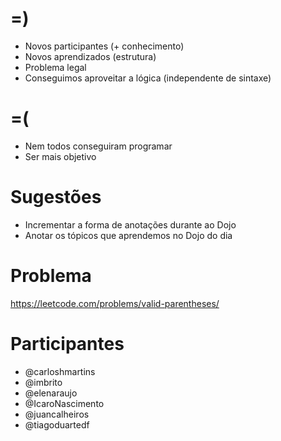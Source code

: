 =)
==

- Novos participantes (+ conhecimento)
- Novos aprendizados (estrutura)
- Problema legal
- Conseguimos aproveitar a lógica (independente de sintaxe)

=(
==

- Nem todos conseguiram programar
- Ser mais objetivo

Sugestões
=========

- Incrementar a forma de anotações durante ao Dojo
- Anotar os tópicos que aprendemos no Dojo do dia

Problema
========

https://leetcode.com/problems/valid-parentheses/

Participantes
=============

- @carloshmartins
- @imbrito
- @elenaraujo
- @IcaroNascimento
- @juancalheiros
- @tiagoduartedf
